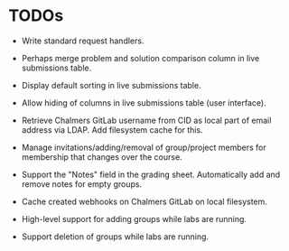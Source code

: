 # TODOs

* Write standard request handlers.

* Perhaps merge problem and solution comparison column in live submissions table.

* Display default sorting in live submissions table.

* Allow hiding of columns in live submissions table (user interface).

* Retrieve Chalmers GitLab username from CID as local part of email address via LDAP.
  Add filesystem cache for this.

* Manage invitations/adding/removal of group/project members for membership that changes over the course.

* Support the "Notes" field in the grading sheet.
  Automatically add and remove notes for empty groups.

* Cache created webhooks on Chalmers GitLab on local filesystem.

* High-level support for adding groups while labs are running.

* Support deletion of groups while labs are running.

